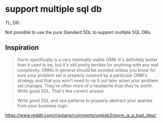 # support multiple sql db

TL; DR:

Not possible to use the pure Standard SQL to support multiple SQL DBs.

## Inspiration

> Gorm specifically is a very minimally viable ORM. It's definitely better than it
> used to be, but it's still pretty terrible for anything with any real
> complexity. ORMs in general should be avoided unless you know for sure your
> problem set is properly covered by a particular ORM's strategy and that you
> won't need to rip it out later when your problem set changes. They're often more
> of a headache than they're worth. Write good SQL. That's the correct answer.
> 
> Write good SQL and use patterns to properly abstract your queries from your
> business logic.

https://www.reddit.com/r/golang/comments/umkgk3/gorm_is_a_bad_idea/
